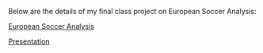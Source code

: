<p>
  Below are the details of my final class project on European Soccer Analysis:
</p>


<a href= "http://akinbule.github.io/blob/master/assets/https://github.com/akinbule/akinbule.github.io/blob/master/assets/Final%20Project%20-%20European%20Soccer%20.ipynb">European Soccer Analysis</a>
<!--
<li><a href="link"> European Soccer Data Analysis </a></li>
-->
<a href = "https://github.com/akinbule/akinbule.github.io/blob/master/assets/EUROPEAN%20SOCCER%20Data%20Analysis.pptx">Presentation</a>
